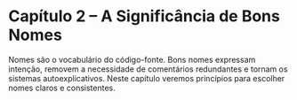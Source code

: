 # Capítulo 2 – A Significância de Bons Nomes

Nomes são o vocabulário do código-fonte. Bons nomes expressam intenção, removem a necessidade de comentários redundantes e tornam os sistemas autoexplicativos. Neste capítulo veremos princípios para escolher nomes claros e consistentes.
